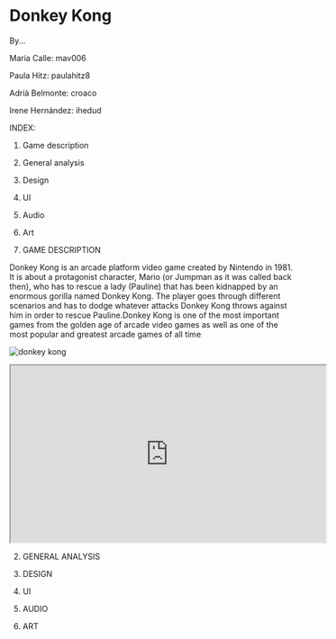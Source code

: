 # Donkey Kong




By...  


Maria Calle: mav006 


Paula Hitz: paulahitz8


Adrià Belmonte: croaco


Irene Hernández: ihedud 




<insert photo here>




INDEX:



1. Game description



2. General analysis



3. Design



4. UI



5. Audio



6. Art




 

1. GAME DESCRIPTION




Donkey Kong is an arcade platform video game created by Nintendo in 1981. It is about a protagonist character, Mario (or Jumpman as it was called back then), who has to rescue a lady (Pauline) that has been kidnapped by an enormous gorilla named Donkey Kong. The player goes through different scenarios and has to dodge whatever attacks Donkey Kong throws against him in order to rescue Pauline.Donkey Kong is one of the most important games from the golden age of arcade video games as well as one of the most popular and greatest arcade games of all time




![donkey kong](https://user-images.githubusercontent.com/59050152/75244317-e3cc0e00-57cb-11ea-921b-a0ef27110eb9.jpg)




<iframe width="560" height="315" src="https://www.youtube.com/embed/rYNMatF5hcU?start=17">
</iframe>





2. GENERAL ANALYSIS




3. DESIGN




4. UI




5. AUDIO




6. ART


